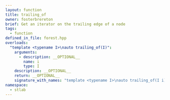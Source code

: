 ```yaml
---
layout: function
title: trailing_of
owner: fosterbrereton
brief: Get an iterator on the trailing edge of a node
tags:
  - function
defined_in_file: forest.hpp
overloads:
  "template <typename I>\nauto trailing_of(I)":
    arguments:
      - description: __OPTIONAL__
        name: i
        type: I
    description: __OPTIONAL__
    return: __OPTIONAL__
    signature_with_names: "template <typename I>\nauto trailing_of(I i)"
namespace:
  - stlab
---
```

